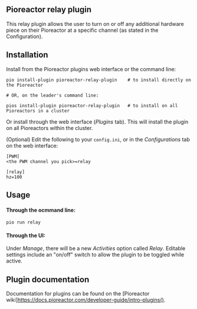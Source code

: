 
## Pioreactor relay plugin

This relay plugin allows the user to turn on or off any additional hardware piece on their Pioreactor at a specific channel (as stated in the Configuration).

## Installation

Install from the Pioreactor plugins web interface or the command line:

```
pio install-plugin pioreactor-relay-plugin    # to install directly on the Pioreactor 

# OR, on the leader's command line: 

pios install-plugin pioreactor-relay-plugin   # to install on all Pioreactors in a cluster
```

Or install through the web interface (_Plugins_ tab). This will install the plugin on all Pioreactors within the cluster. 

(Optional) Edit the following to your `config.ini`, or in the _Configurations_ tab on the web interface: 

```
[PWM]
<the PWM channel you pick>=relay

[relay]
hz=100 
```

## Usage

#### Through the ocmmand line: 
```
pio run relay
```

#### Through the UI: 

Under _Manage_, there will be a new _Activities_ option called _Relay_. Editable settings include an "on/off" switch to allow the plugin to be toggled while active. 

## Plugin documentation

Documentation for plugins can be found on the [Pioreactor wiki]https://docs.pioreactor.com/developer-guide/intro-plugins().
